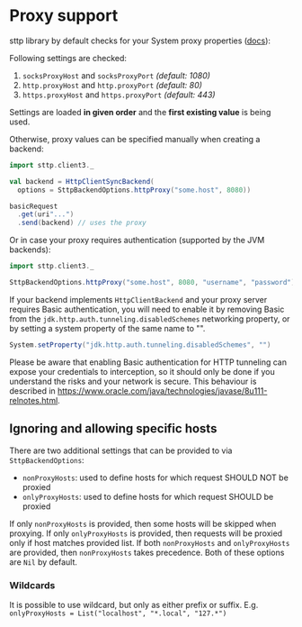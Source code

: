 # Proxy support

sttp library by default checks for your System proxy properties ([docs](https://docs.oracle.com/javase/8/docs/api/java/net/doc-files/net-properties.html)):

Following settings are checked:

1. `socksProxyHost` and `socksProxyPort` *(default: 1080)*
2. `http.proxyHost` and `http.proxyPort` *(default: 80)*
3. `https.proxyHost` and `https.proxyPort` *(default: 443)*

Settings are loaded **in given order** and the **first existing value** is being used.

Otherwise, proxy values can be specified manually when creating a backend:

```scala mdoc:compile-only
import sttp.client3._

val backend = HttpClientSyncBackend(
  options = SttpBackendOptions.httpProxy("some.host", 8080))

basicRequest
  .get(uri"...")
  .send(backend) // uses the proxy
```

Or in case your proxy requires authentication (supported by the JVM backends):

```scala mdoc:compile-only
import sttp.client3._

SttpBackendOptions.httpProxy("some.host", 8080, "username", "password")
```

If your backend implements `HttpClientBackend` and your proxy server requires Basic authentication, you will need to enable it by 
removing Basic from the `jdk.http.auth.tunneling.disabledSchemes` networking property, or by setting a system property of the same name to "".

```scala mdoc:compile-only 
System.setProperty("jdk.http.auth.tunneling.disabledSchemes", "")
```

Please be aware that enabling Basic authentication for HTTP tunneling can expose your credentials to interception, so it
should only be done if you understand the risks and your network is secure. This behaviour is described in https://www.oracle.com/java/technologies/javase/8u111-relnotes.html.

## Ignoring and allowing specific hosts

There are two additional settings that can be provided to via `SttpBackendOptions`:

* `nonProxyHosts`: used to define hosts for which request SHOULD NOT be proxied
* `onlyProxyHosts`: used to define hosts for which request SHOULD be proxied

If only `nonProxyHosts` is provided, then some hosts will be skipped when proxying.
If only `onlyProxyHosts` is provided, then requests will be proxied only if host matches provided list. 
If both `nonProxyHosts` and `onlyProxyHosts` are provided, then `nonProxyHosts` takes precedence. 
Both of these options are `Nil` by default.

### Wildcards

It is possible to use wildcard, but only as either prefix or suffix. E.g. `onlyProxyHosts = List("localhost", "*.local", "127.*")`
